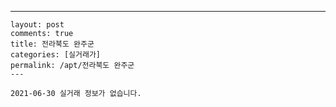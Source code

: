 ---
    layout: post
    comments: true
    title: 전라북도 완주군
    categories: [실거래가]
    permalink: /apt/전라북도 완주군
    ---

    2021-06-30 실거래 정보가 없습니다.

    